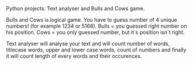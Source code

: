Python projects: Text analyser and Bulls and Cows game. 

Bulls and Cows is logical game. You have to guess number of 4 unique numbers! (for example 1234 or 5168). 
Bulls = you guessed right number on his position. 
Cows = you only guessed number, but it´s position isn´t right. 

Text analyser will analyse your text and will count number of words, titlecase words, upper and lower case words, count of numbers and finally it will count length of every words and their occurences. 
